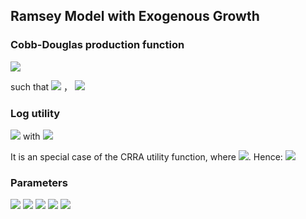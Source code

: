 ## Ramsey Model with Exogenous Growth

### Cobb-Douglas production function

<img src="https://render.githubusercontent.com/render/math?math=Y_t = F(K_t,H_tN_t)=K_t^\alpha (E_t N_t )^{1-\alpha}">

such that <img src="https://render.githubusercontent.com/render/math?math=E_0=1"> ， <img src="https://render.githubusercontent.com/render/math?math=N_0=1">


### Log utility

<img src="https://render.githubusercontent.com/render/math?math=\sum_{s=0}^{\infty} \beta^s U(C_{t%2Bs})">
with
<img src="https://render.githubusercontent.com/render/math?math=U(C_{t%2Bs})=log(C_{t%2Bs})">

It is an special case of the CRRA utility function, where <img src="https://render.githubusercontent.com/render/math?math=\sigma \rightarrow 0">.
Hence:
<img src="https://render.githubusercontent.com/render/math?math=\tilde{\beta}=\beta((1%2Bg)(1%2Bn))^{1-\sigma}=\beta">

### Parameters

<img src="https://render.githubusercontent.com/render/math?math=\alpha = 0.3">

<img src="https://render.githubusercontent.com/render/math?math=\beta = 0.95">

<img src="https://render.githubusercontent.com/render/math?math=\sigma = 0.1">

<img src="https://render.githubusercontent.com/render/math?math=n = 0.01">

<img src="https://render.githubusercontent.com/render/math?math=g = 0.02">